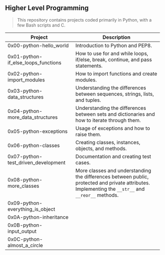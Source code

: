 ## Higher Level Programming

> This repository contains projects coded primarily in Python, with a few Bash scripts and C.

| Project | Description |
|--|--|
| 0x00-python-hello_world | Introduction to Python and PEP8.
| 0x01-python-if_else_loops_functions | How to use for and while loops, if/else, break, continue, and pass statements.
| 0x02-python-import_modules | How to import functions and create modules. 
| 0x03-python-data_structures | Understanding the differences between sequences, strings, lists, and tuples.
| 0x04-python-more_data_structures | Understanding the differences between sets and dictionaries and how to iterate through them.
| 0x05-python-exceptions | Usage of exceptions and how to raise them.
| 0x06-python-classes | Creating classes, instances, objects, and methods.
| 0x07-python-test_driven_development | Documentation and creating test cases.  
| 0x08-python-more_classes | More classes and understanding the differences between public, protected and private attributes. Implementing the `__str__` and `__reor__` methods.
| 0x09-python-everything_is_object |
| 0x0A-python-inheritance |
| 0x0B-python-input_output |
| 0x0C-python-almost_a_circle |
